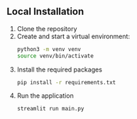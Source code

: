 ## Local Installation
1. Clone the repository
2. Create and start a virtual environment:
    ```bash
    python3 -m venv venv
    source venv/bin/activate
    ```
3. Install the required packages
    ```bash
    pip install -r requirements.txt
    ```
4. Run the application
    ```bash
    streamlit run main.py
    ```